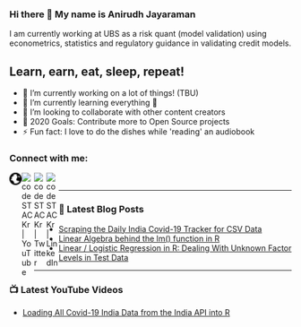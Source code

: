 ### Hi there 👋 My name is Anirudh Jayaraman
I am currently working at UBS as a risk quant (model validation) using econometrics, statistics and regulatory guidance in validating credit models.

## Learn, earn, eat, sleep, repeat!
- 🔭 I’m currently working on a lot of things! (TBU)
- 🌱 I’m currently learning everything 🤣
- 👯 I’m looking to collaborate with other content creators
- 🥅 2020 Goals: Contribute more to Open Source projects
- ⚡ Fun fact: I love to do the dishes while 'reading' an audiobook

### Connect with me:

[<img align="left" alt="codeSTACKr.com" width="22px" src="https://raw.githubusercontent.com/iconic/open-iconic/master/svg/globe.svg" />][website]
[<img align="left" alt="codeSTACKr | YouTube" width="22px" src="https://cdn.jsdelivr.net/npm/simple-icons@v3/icons/youtube.svg" />][youtube]
[<img align="left" alt="codeSTACKr | Twitter" width="22px" src="https://cdn.jsdelivr.net/npm/simple-icons@v3/icons/twitter.svg" />][twitter]
[<img align="left" alt="codeSTACKr | LinkedIn" width="22px" src="https://cdn.jsdelivr.net/npm/simple-icons@v3/icons/linkedin.svg" />][linkedin]

<br />

---

### 📕 Latest Blog Posts
<!-- BLOG-POST-LIST:START -->
- [Scraping the Daily India Covid-19 Tracker for CSV Data](https://pythonandr.com/2020/05/10/scraping-the-daily-india-covid-19-tracker-for-csv-data/)
- [Linear Algebra behind the lm() function in R](https://pythonandr.com/2019/11/12/linear-algebra-behind-the-lm-function-in-r/)
- [Linear / Logistic Regression in R: Dealing With Unknown Factor Levels in Test Data](https://pythonandr.com/2017/10/08/linear-logistic-regression-in-r-dealing-with-unknown-factor-levels-in-test-data/)

<!-- BLOG-POST-LIST:END -->

---
### 📺 Latest YouTube Videos
<!-- YOUTUBE:START -->
- [Loading All Covid-19 India Data from the India API into R](https://www.youtube.com/watch?v=5wq_vu48Ccc)

<!-- YOUTUBE:END -->

<!--
**anirudhjayaraman/anirudhjayaraman** is a ✨ _special_ ✨ repository because its `README.md` (this file) appears on your GitHub profile.

Here are some ideas to get you started:

- 🔭 I’m currently working on ...
- 🌱 I’m currently learning ...
- 👯 I’m looking to collaborate on ...
- 🤔 I’m looking for help with ...
- 💬 Ask me about ...
- 📫 How to reach me: ...
- 😄 Pronouns: ...
- ⚡ Fun fact: ...
-->

[website]: https://pythonandr.com
[twitter]: https://twitter.com/anirudhjay
[youtube]: https://youtube.com/anirudhjay
[linkedin]: https://linkedin.com/in/anirudhjay
